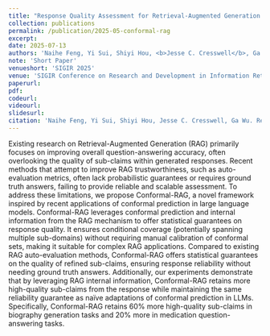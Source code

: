 ```yaml
---
title: "Response Quality Assessment for Retrieval-Augmented Generation via Conditional Conformal Factuality"
collection: publications
permalink: /publication/2025-05-conformal-rag
excerpt: 
date: 2025-07-13
authors: 'Naihe Feng, Yi Sui, Shiyi Hou, <b>Jesse C. Cresswell</b>, Ga Wu'
note: 'Short Paper'
venueshort: 'SIGIR 2025'
venue: 'SIGIR Conference on Research and Development in Information Retrieval 2025'
paperurl:
pdf:
codeurl:
videourl:
slidesurl:
citation: 'Naihe Feng, Yi Sui, Shiyi Hou, Jesse C. Cresswell, Ga Wu. Response Quality Assessment for Retrieval-Augmented Generation via Conditional Conformal Factuality. SIGIR 2025'
---
```

Existing research on Retrieval-Augmented Generation (RAG) primarily focuses on improving overall question-answering accuracy, often overlooking the quality of sub-claims within generated responses. Recent methods that attempt to improve RAG trustworthiness, such as auto-evaluation metrics, often lack probabilistic guarantees or requires ground truth answers, failing to provide reliable and scalable assessment. To address these limitations, we propose Conformal-RAG, a novel framework inspired by recent applications of conformal prediction in large language models. Conformal-RAG leverages conformal prediction and internal information from the RAG mechanism to offer statistical guarantees on response quality. It ensures conditional coverage (potentially spanning multiple sub-domains) without requiring manual calibration of conformal sets, making it suitable for complex RAG applications. Compared to existing RAG auto-evaluation methods, Conformal-RAG offers statistical guarantees on the quality of refined sub-claims, ensuring response reliability without needing ground truth answers. Additionally, our experiments demonstrate that by leveraging RAG internal information, Conformal-RAG retains more high-quality sub-claims from the response while maintaining the same reliability guarantee as naïve adaptations of conformal prediction in LLMs. Specifically, Conformal-RAG retains 60% more high-quality sub-claims in biography generation tasks and 20% more in medication question-answering tasks.